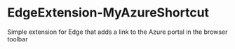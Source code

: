 # EdgeExtension-MyAzureShortcut
Simple extension for Edge that adds a link to the Azure portal in the browser toolbar
